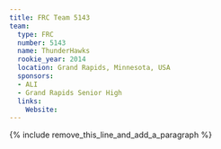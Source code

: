 ```yaml
---
title: FRC Team 5143
team:
  type: FRC
  number: 5143
  name: ThunderHawks
  rookie_year: 2014
  location: Grand Rapids, Minnesota, USA
  sponsors:
  - ALI
  - Grand Rapids Senior High
  links:
    Website:
---
```


{% include remove_this_line_and_add_a_paragraph %}